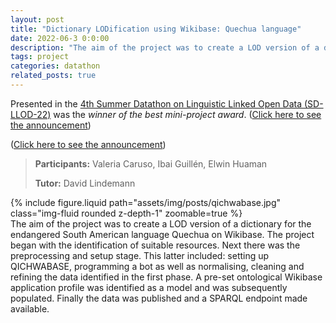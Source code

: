 ```yaml
---
layout: post
title: "Dictionary LODification using Wikibase: Quechua language"
date: 2022-06-3 0:0:00
description: "The aim of the project was to create a LOD version of a dictionary for the endangered South American language Quechua on Wikibase. The project began with the identification of suitable resources. Next there was the preprocessing and setup stage. This latter included: setting up QICHWABASE, programming a bot as well as normalising, cleaning and refining the data identified in the first phase. A pre-set ontological Wikibase application profile was identified as a model and was subsequently populated. Finally the data was published and a SPARQL endpoint made available."
tags: project
categories: datathon
related_posts: true
---
```


Presented in the [4th Summer Datathon on Linguistic Linked Open Data (SD-LLOD-22)](https://datathon2022.linkeddata.es/) was the *winner of the best mini-project award*. (<a href="/news/2022/SD-LLOD-22/">Click here to see the announcement</a>)

([Click here to see the announcement](/news/2022/SD-LLOD-22/))

> **Participants:** Valeria Caruso, Ibai Guillén, Elwin Huaman
>
> **Tutor:** David Lindemann

<div class="row mt-3">
    <div class="col-sm mt-3 mt-md-0">
        {% include figure.liquid path="assets/img/posts/qichwabase.jpg" class="img-fluid rounded z-depth-1" zoomable=true %}
    </div>
    <div class="col-sm mt-3 mt-md-0">
        The aim of the project was to create a LOD version of a dictionary for the endangered South American language Quechua on Wikibase. The project began with the identification of suitable resources. Next there was the preprocessing and setup stage. This latter included: setting up QICHWABASE, programming a bot as well as normalising, cleaning and refining the data identified in the first phase. A pre-set ontological Wikibase application profile was identified as a model and was subsequently populated. Finally the data was published and a SPARQL endpoint made available.
    </div>
</div>

